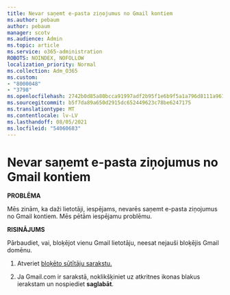 ```yaml
---
title: Nevar saņemt e-pasta ziņojumus no Gmail kontiem
ms.author: pebaum
author: pebaum
manager: scotv
ms.audience: Admin
ms.topic: article
ms.service: o365-administration
ROBOTS: NOINDEX, NOFOLLOW
localization_priority: Normal
ms.collection: Adm_O365
ms.custom:
- "8000048"
- "3798"
ms.openlocfilehash: 2742b0d85a80bcca91997adf2b95f1e6b9f5a1a796d8111a961f545f2364613d
ms.sourcegitcommit: b5f7da89a650d2915dc652449623c78be6247175
ms.translationtype: MT
ms.contentlocale: lv-LV
ms.lasthandoff: 08/05/2021
ms.locfileid: "54060683"
---
```

# <a name="unable-to-receive-email-from-gmail-accounts"></a>Nevar saņemt e-pasta ziņojumus no Gmail kontiem

**PROBLĒMA**

Mēs zinām, ka daži lietotāji, iespējams, nevarēs saņemt e-pasta ziņojumus no Gmail kontiem. Mēs pētām iespējamu problēmu.

**RISINĀJUMS**

Pārbaudiet, vai, bloķējot vienu Gmail lietotāju, neesat nejauši bloķējis Gmail domēnu.

1. Atveriet [bloķēto sūtītāju sarakstu.](https://go.microsoft.com/fwlink/?linkid=2121010)

2. Ja Gmail.com ir sarakstā, noklikšķiniet uz atkritnes ikonas blakus ierakstam un nospiediet **saglabāt**.
